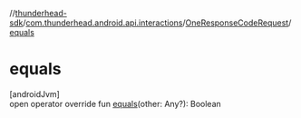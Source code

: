 //[thunderhead-sdk](../../../index.md)/[com.thunderhead.android.api.interactions](../index.md)/[OneResponseCodeRequest](index.md)/[equals](equals.md)

# equals

[androidJvm]\
open operator override fun [equals](equals.md)(other: Any?): Boolean
